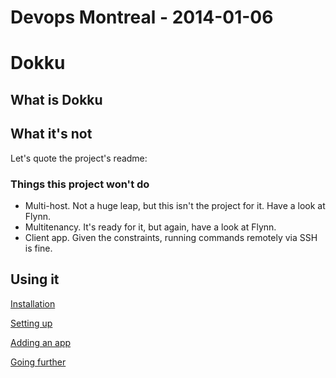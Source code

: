 # Devops Montreal - 2014-01-06

# Dokku

## What is Dokku

## What it's not

Let's quote the project's readme:

### Things this project won't do

* Multi-host. Not a huge leap, but this isn't the project for it. Have a look at Flynn.
* Multitenancy. It's ready for it, but again, have a look at Flynn.
* Client app. Given the constraints, running commands remotely via SSH is fine.

## Using it
[Installation](/traces-install)

[Setting up](/configure-your-domain)

[Adding an app](/add-an-app)

[Going further](/going-further)